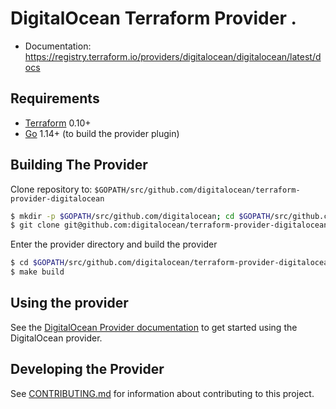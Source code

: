 DigitalOcean Terraform Provider .
==================

- Documentation: https://registry.terraform.io/providers/digitalocean/digitalocean/latest/docs

Requirements
------------

-	[Terraform](https://developer.hashicorp.com/terraform/install) 0.10+
-	[Go](https://go.dev/doc/install) 1.14+ (to build the provider plugin)

Building The Provider
---------------------

Clone repository to: `$GOPATH/src/github.com/digitalocean/terraform-provider-digitalocean`

```sh
$ mkdir -p $GOPATH/src/github.com/digitalocean; cd $GOPATH/src/github.com/digitalocean
$ git clone git@github.com:digitalocean/terraform-provider-digitalocean
```

Enter the provider directory and build the provider

```sh
$ cd $GOPATH/src/github.com/digitalocean/terraform-provider-digitalocean
$ make build
```

Using the provider
----------------------

See the [DigitalOcean Provider documentation](https://registry.terraform.io/providers/digitalocean/digitalocean/latest/docs) to get started using the DigitalOcean provider.

Developing the Provider
---------------------------

See [CONTRIBUTING.md](./CONTRIBUTING.md) for information about contributing to this project.
